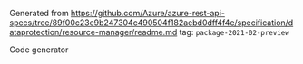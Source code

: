 Generated from https://github.com/Azure/azure-rest-api-specs/tree/89f00c23e9b247304c490504f182aebd0dff4f4e/specification/dataprotection/resource-manager/readme.md tag: `package-2021-02-preview`

Code generator 


